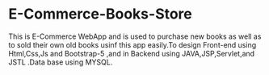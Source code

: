 # E-Commerce-Books-Store
This is E-Commerce WebApp and  is used to purchase new books as well as to sold their own old books usinf this app easily.To design Front-end using Html,Css,Js and Bootstrap-5 ,and in Backend using JAVA,JSP,Servlet,and JSTL .Data base using MYSQL.
